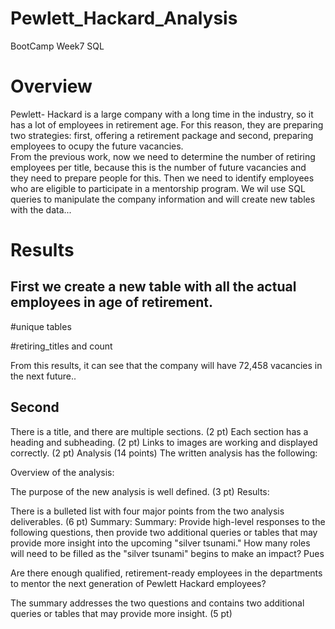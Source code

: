 # Pewlett_Hackard_Analysis
BootCamp Week7 SQL 

# Overview 
Pewlett- Hackard is a large company with a long time in the industry, so it has a lot of employees in retirement age. For this reason, they are preparing  two strategies: first, offering a retirement package and second, preparing employees to ocupy the future vacancies.  
From the previous work, now we need to determine the number of retiring employees per title, because this is the number of future vacancies and they need to prepare people for this. Then we need to identify employees who are eligible to participate in a mentorship program.
We wil use SQL queries to manipulate the company information and will create new tables with the data...

# Results
## First we create a new table with all the actual employees in age of retirement.
#unique tables

#retiring_titles  and count 



From this results, it can see that the company will have 72,458 vacancies in the next future.. 

## Second

There is a title, and there are multiple sections. (2 pt)
Each section has a heading and subheading. (2 pt)
Links to images are working and displayed correctly. (2 pt)
Analysis (14 points)
The written analysis has the following:

Overview of the analysis:

The purpose of the new analysis is well defined. (3 pt)
Results:

There is a bulleted list with four major points from the two analysis deliverables. (6 pt)
Summary:
Summary: Provide high-level responses to the following questions, then provide two additional queries or tables that may provide more insight into the upcoming "silver tsunami."
How many roles will need to be filled as the "silver tsunami" begins to make an impact? Pues 


Are there enough qualified, retirement-ready employees in the departments to mentor the next generation of Pewlett Hackard employees?

The summary addresses the two questions and contains two additional queries or tables that may provide more insight. (5 pt)
